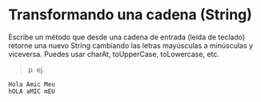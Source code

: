 # Transformando una cadena (String)

Escribe un método que desde una cadena de entrada (leída de teclado) retorne una nuevo String cambiando las letras mayúsculas a minúsculas y viceversa.  Puedes usar charAt, toUpperCase, toLowercase, etc.


>p. ej.
```
Hola Amic Meu
hOLA aMIC mEU